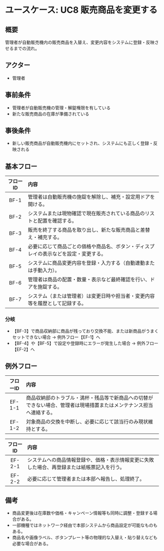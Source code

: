 # ユースケース: UC8 販売商品を変更する

## 概要
管理者が自動販売機内の販売商品を入替え、変更内容をシステムに登録・反映させるまでの流れ。

## アクター
- 管理者

## 事前条件
- 管理者が自動販売機の管理・解錠権限を有している
- 新たな販売商品の在庫が準備されている

## 事後条件
- 新しい販売商品が自動販売機内にセットされ、システムにも正しく登録・反映される

## 基本フロー

| フローID | 内容 |
|:---:|:-----|
| BF-1 | 管理者は自動販売機の施錠を解除し、補充・設定用ドアを開ける。 |
| BF-2 | システムまたは現物確認で現在販売されている商品のリストと配置を確認する。 |
| BF-3 | 販売を終了する商品を取り出し、新たな販売商品と差替え・補充する。 |
| BF-4 | 必要に応じて商品ごとの価格や商品名、ボタン・ディスプレイの表示などを設定・変更する。 |
| BF-5 | システムに商品変更内容を登録・入力する（自動連動または手動入力）。 |
| BF-6 | 管理者は商品の配置・数量・表示など最終確認を行い、ドアを施錠する。 |
| BF-7 | システム（または管理者）は変更日時や担当者・変更内容等を履歴として記録する。 |

### 分岐
- 【BF-3】で商品収納部に商品が残っており交換不能、または新商品がうまくセットできない場合 → 例外フロー【EF-1】へ
- 【BF-4】や【BF-5】で設定や登録時にエラーが発生した場合 → 例外フロー【EF-2】へ

## 例外フロー

| フローID | 内容 |
|:---:|:-----|
| EF-1-1 | 商品収納部のトラブル・満杯・残品等で新商品への切替ができない場合、管理者は現場措置またはメンテナンス担当へ連絡する。 |
| EF-1-2 | 対象商品の交換を中断し、必要に応じて該当行のみ現状維持とする。 |

| フローID | 内容 |
|:---:|:-----|
| EF-2-1 | システムへの商品情報登録や、価格・表示情報変更に失敗した場合、再登録または紙帳票記入を行う。|
| EF-2-2 | 必要に応じて管理者または本部へ報告し、処理終了。|

## 備考
- 商品変更後は在庫数や価格・キャンペーン情報等も同時に調整・登録する場合がある。
- 一部機種ではネットワーク経由で本部システムから商品設定が可能なものもある。
- 商品名や画像ラベル、ボタンプレート等の物理的な入替え・貼り替えなども必要な場合がある。

